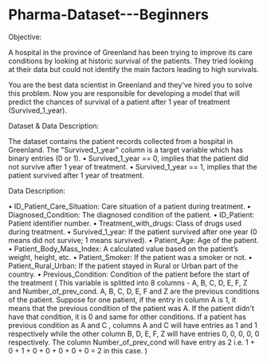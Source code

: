 # Pharma-Dataset---Beginners

Objective:

A hospital in the province of Greenland has been trying to improve its care conditions by looking at historic survival of the patients. They tried looking at their data but could not identify the main factors leading to high survivals.

You are the best data scientist in Greenland and they've hired you to solve this problem. Now you are responsible for developing a model that will predict the chances of survival of a patient after 1 year of treatment (Survived_1_year).

Dataset & Data Description:

The dataset contains the patient records collected from a hospital in Greenland. The "Survived_1_year" column is a target variable which has binary entries (0 or 1).
•	Survived_1_year == 0, implies that the patient did not survive after 1 year of treatment.
•	Survived_1_year == 1, implies that the patient survived after 1 year of treatment.

Data Description:

•	ID_Patient_Care_Situation: Care situation of a patient during treatment.
•	Diagnosed_Condition: The diagnosed condition of the patient.
•	ID_Patient: Patient identifier number.
•	Treatment_with_drugs: Class of drugs used during treatment.
•	Survived_1_year: If the patient survived after one year (0 means did not survive; 1 means survived).
•	Patient_Age: Age of the patient.
•	Patient_Body_Mass_Index: A calculated value based on the patient’s weight, height, etc.
•	Patient_Smoker: If the patient was a smoker or not.
•	Patient_Rural_Urban: If the patient stayed in Rural or Urban part of the country.
•	Previous_Condition: Condition of the patient before the start of the treatment ( This variable is splitted into 8 columns - A, B, C, D, E, F, Z and Number_of_prev_cond. A, B, C, D, E, F and Z are the previous conditions of the patient. Suppose for one patient, if the entry in column A is 1, it means that the previous condition of the patient was A. If the patient didn't have that condition, it is 0 and same for other conditions. If a patient has previous condition as A and C , columns A and C will have entries as 1 and 1 respectively while the other column B, D, E, F, Z will have entries 0, 0, 0, 0, 0 respectively. The column Number_of_prev_cond will have entry as 2 i.e. 1 + 0 + 1 + 0 + 0 + 0 + 0 + 0 = 2 in this case. )
